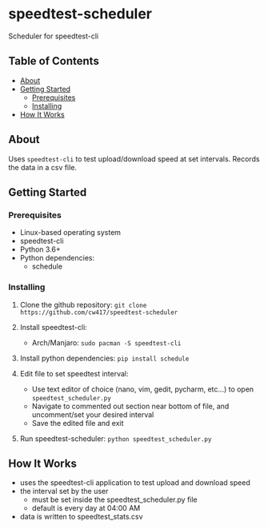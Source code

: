 # speedtest-scheduler

Scheduler for speedtest-cli

## Table of Contents

- [About](#about)
- [Getting Started](#getting-started)
  - [Prerequisites](#prerequisites)
  - [Installing](#installing)
- [How It Works](#how-it-works)

## About

Uses `speedtest-cli` to test upload/download speed at set intervals.
Records the data in a csv file.

## Getting Started

### Prerequisites

- Linux-based operating system
- speedtest-cli
- Python 3.6+
- Python dependencies:
  - schedule

### Installing

1) Clone the github repository: `git clone https://github.com/cw417/speedtest-scheduler`
2) Install speedtest-cli:

   - Arch/Manjaro: `sudo pacman -S speedtest-cli`
3) Install python dependencies: `pip install schedule`
4) Edit file to set speedtest interval:
   - Use text editor of choice (nano, vim, gedit, pycharm, etc...) to open `speedtest_scheduler.py`
   - Navigate to commented out section near bottom of file, and uncomment/set your desired interval
   - Save the edited file and exit
5) Run speedtest-scheduler: `python speedtest_scheduler.py`
  
## How It Works

- uses the speedtest-cli application to test upload and download speed
- the interval set by the user
  - must be set inside the speedtest_scheduler.py file
  - default is every day at 04:00 AM
- data is written to speedtest_stats.csv
